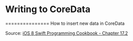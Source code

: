 # Writing to CoreData
===============
How to insert new data in CoreData


Source: [iOS 8 Swift Programming Cookbook - Chapter 17.2](http://goo.gl/pvRtI8)
